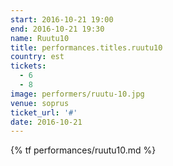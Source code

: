 ```yaml
---
start: 2016-10-21 19:00
end: 2016-10-21 19:30
name: Ruutu10
title: performances.titles.ruutu10
country: est
tickets:
  - 6
  - 8
image: performers/ruutu-10.jpg
venue: soprus
ticket_url: '#'
date: 2016-10-21
---
```


{% tf performances/ruutu10.md %}
